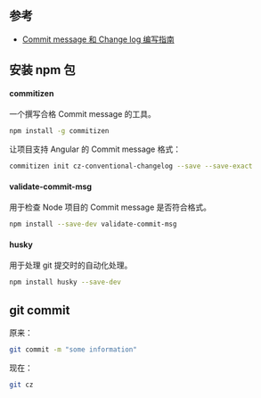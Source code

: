 ## 参考
- [Commit message 和 Change log 编写指南](http://www.ruanyifeng.com/blog/2016/01/commit_message_change_log.html)

## 安装 npm 包

#### commitizen
一个撰写合格 Commit message 的工具。
```bash
npm install -g commitizen
```
让项目支持 Angular 的 Commit message 格式：
```bash
commitizen init cz-conventional-changelog --save --save-exact
```

#### validate-commit-msg
用于检查 Node 项目的 Commit message 是否符合格式。
```bash
npm install --save-dev validate-commit-msg
```

#### husky
用于处理 git 提交时的自动化处理。
```bash
npm install husky --save-dev
```

## git commit
原来：
```bash
git commit -m "some information"
```
现在：
```bash
git cz
```